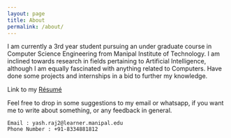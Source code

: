 ```yaml
---
layout: page
title: About
permalink: /about/
---
```


I am currently a 3rd year student pursuing an under graduate course in Computer Science Engineering from Manipal Institute of Technology. I am inclined towards research in fields pertaining to Artificial Intelligence, although I am equally fascinated with anything related to Computers. Have done some projects and internships in a bid to further my knowledge.

Link to my [Résumé](https://github.com/yashYRS/yashYRS.github.io/blob/master/cv.pdf)


Feel free to drop in some suggestions to my email or whatsapp, if you want me to write about something, or any feedback in general. 

	Email : yash.raj2@learner.manipal.edu
	Phone Number : +91-8334881812